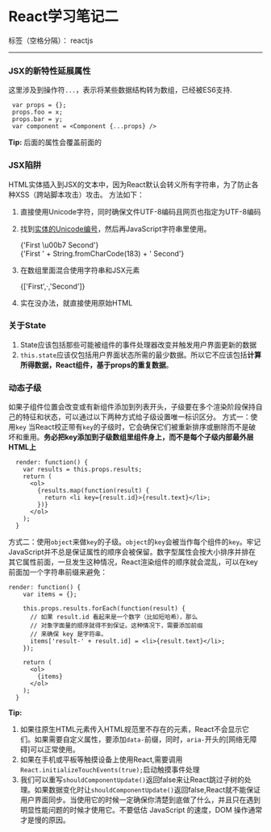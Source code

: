﻿# React学习笔记二

标签（空格分隔）： reactjs

---

**<h3>JSX的新特性延展属性</h3>**

这里涉及到操作符`...`，表示将某些数据结构转为数组，已经被ES6支持.

     var props = {};
     props.foo = x;
     props.bar = y;
     var component = <Component {...props} />
     
 **Tip:**  后面的属性会覆盖前面的
 **<h3>JSX陷阱</h3>**
 
 HTML实体插入到JSX的文本中，因为React默认会转义所有字符串，为了防止各种XSS（跨站脚本攻击）攻击。
 方法如下：
 1. 直接使用Unicode字符，同时确保文件UTF-8编码且网页也指定为UTF-8编码
 2. 找到[实体的Unicode编号][1]，然后再JavaScript字符串里使用。
 
    <div>{'First \u00b7 Second'}</div>
    <div>{'First ' + String.fromCharCode(183) + ' Second'}</div>
3. 在数组里面混合使用字符串和JSX元素
    
    <div>{['First',<span>&middot;</span>,'Second']}</div>
4. 实在没办法，就直接使用原始HTML
   
     <div dangerouslySetInnerHTML={{__html:'First &middot; Second'}} />

[1]: http://www.fileformat.info/info/unicode/char/b7/index.htm
  **<h3>关于State</h3>**
  
 1. State应该包括那些可能被组件的事件处理器改变并触发用户界面更新的数据
 2. `this.state`应该仅包括用户界面状态所需的最少数据。所以它不应该包括**计算所得数据，React组件，基于props的重复数据**。
 
**<h3>动态子级</h3>**

如果子组件位置会改变或有新组件添加到列表开头，子级要在多个渲染阶段保持自己的特征和状态，可以通过以下两种方式给子级设置唯一标识区分。
方式一：使用`key`
当React校正带有`key`的子级时，它会确保它们被重新排序或删除而不是破坏和重用。**务必把key添加到子级数组里组件身上，而不是每个子级内部最外层HTML上**
```
  render: function() {
    var results = this.props.results;
    return (
      <ol>
        {results.map(function(result) {
          return <li key={result.id}>{result.text}</li>;
        })}
      </ol>
    );
  }
```
方式二：使用`object`来做`key`的子级。`object`的`key`会被当作每个组件的`key`。牢记JavaScript并不总是保证属性的顺序会被保留。数字型属性会按大小排序并排在其它属性前面，一旦发生这种情况，React渲染组件的顺序就会混乱，可以在key前面加一个字符串前缀来避免：
```
render: function() {
    var items = {};

    this.props.results.forEach(function(result) {
      // 如果 result.id 看起来是一个数字（比如短哈希），那么
      // 对象字面量的顺序就得不到保证。这种情况下，需要添加前缀
      // 来确保 key 是字符串。
      items['result-' + result.id] = <li>{result.text}</li>;
    });

    return (
      <ol>
        {items}
      </ol>
    );
  }
```
  **Tip:**  
  1. 如果往原生HTML元素传入HTML规范里不存在的元素，React不会显示它们。如果需要自定义属性，要添加`data-`前缀，同时，`aria-`开头的[网络无障碍]可以正常使用。
  2. 如果在手机或平板等触摸设备上使用React,需要调用`React.initializeTouchEvents(true);`启动触摸事件处理
  3. 我们可以重写`shouldComponentUpdate()`返回false来让React跳过子树的处理。如果数据变化时让`shouldComponentUpdate()`返回false,React就不能保证用户界面同步。当使用它的时候一定确保你清楚到底做了什么，并且只在遇到明显性能问题的时候才使用它。不要低估 JavaScript 的速度，DOM 操作通常才是慢的原因。
